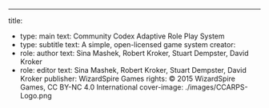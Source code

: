 ---
title:
- type: main
  text: Community Codex Adaptive Role Play System
- type: subtitle
  text: A simple, open-licensed game system
creator:
- role: author
  text: Sina Mashek, Robert Kroker, Stuart Dempster, David Kroker
- role: editor
  text: Sina Mashek, Robert Kroker, Stuart Dempster, David Kroker
publisher:  WizardSpire Games
rights: © 2015 WizardSpire Games, CC BY-NC 4.0 International
cover-image: ./images/CCARPS-Logo.png
